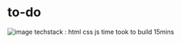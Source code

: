 # to-do
![image](https://github.com/user-attachments/assets/c2f68a8b-43a9-4eca-a29b-1c4dacf9c79c)
techstack : html css js
time took to build 15mins
